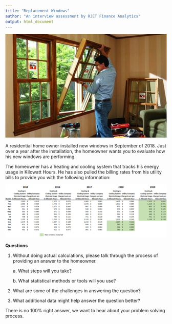 ```yaml
---
title: "Replacement Windows"
author: "An interview assessment by RJET Finance Analytics"
output: html_document
---
```


![Are these windows worth the effort?](https://github.com/RJETAnalytics/evaluations/blob/main/Images/WindowsBeingReplaced.png?raw=true)

A residential home owner installed new windows in September of 2018.  Just over a year after the installation, the homeowner wants you to evaluate how his new windows are performing.  

The homeowner has a heating and cooling system that tracks his energy usage in Kilowatt Hours.  He has also pulled the billing rates from his utility bills to provide you with the following information:

![](https://github.com/RJETAnalytics/evaluations/blob/main/Images/WindowTable..png?raw=true)

**Questions**

  
1.  Without doing actual calculations, please talk through the process of providing an answer to the homeowner.

    a. What steps will you take?
 
    b. What statistical methods or tools will you use?

2.  What are some of the challenges in answering the question? 

3.  What additional data might help answer the question better?

There is no 100% right answer, we want to hear about your problem solving process.
